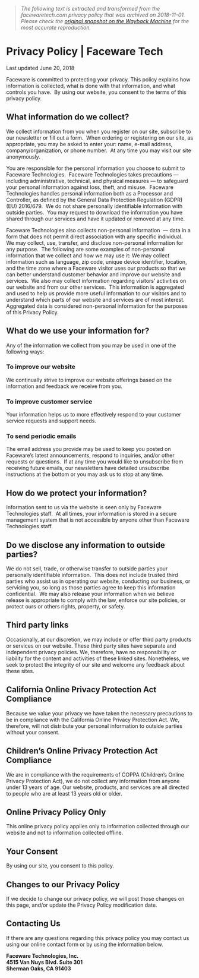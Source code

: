 > *The following text is extracted and transformed from the facewaretech.com privacy policy that was archived on 2018-11-01. Please check the [original snapshot on the Wayback Machine](https://web.archive.org/web/20181101173350id_/http%3A//www.facewaretech.com/privacy-policy) for the most accurate reproduction.*

# Privacy Policy | Faceware Tech

Last updated June 20, 2018

Faceware is committed to protecting your privacy. This policy explains how information is collected, what is done with that information, and what controls you have.  By using our website, you consent to the terms of this privacy policy.

## What information do we collect?

We collect information from you when you register on our site, subscribe to our newsletter or fill out a form.  When ordering or registering on our site, as appropriate, you may be asked to enter your: name, e-mail address, company/organization, or phone number.  At any time you may visit our site anonymously.

You are responsible for the personal information you choose to submit to Faceware Technologies.  Faceware Technologies takes precautions  — including administrative, technical, and physical measures  —  to safeguard your personal information against loss, theft, and misuse.  Faceware Technologies handles personal information both as a Processor and Controller, as defined by the General Data Protection Regulation (GDPR) (EU) 2016/679.  We do not share personally identifiable information with outside parties.  You may request to download the information you have shared through our services and have it updated or removed at any time.

Faceware Technologies also collects non-personal information  — data in a form that does not permit direct association with any specific individual.  We may collect, use, transfer, and disclose non-personal information for any purpose.  The following are some examples of non-personal information that we collect and how we may use it: We may collect information such as language, zip code, unique device identifier, location, and the time zone where a Faceware visitor uses our products so that we can better understand customer behavior and improve our website and services.  We also may collect information regarding visitors’ activities on our website and from our other services.  This information is aggregated and used to help us provide more useful information to our visitors and to understand which parts of our website and services are of most interest. Aggregated data is considered non-personal information for the purposes of this Privacy Policy.

## What do we use your information for?

Any of the information we collect from you may be used in one of the following ways:

### To improve our website

We continually strive to improve our website offerings based on the information and feedback we receive from you.

### To improve customer service

Your information helps us to more effectively respond to your customer service requests and support needs.

### To send periodic emails

The email address you provide may be used to keep you posted on Faceware’s latest announcements, respond to inquiries, and/or other requests or questions.  If at any time you would like to unsubscribe from receiving future emails, our newsletters have detailed unsubscribe instructions at the bottom or you may ask us to stop at any time.

## How do we protect your information?

Information sent to us via the website is seen only by Faceware Technologies staff.  At all times, your information is stored in a secure management system that is not accessible by anyone other than Faceware Technologies staff.

## Do we disclose any information to outside parties?

We do not sell, trade, or otherwise transfer to outside parties your personally identifiable information.  This does not include trusted third parties who assist us in operating our website, conducting our business, or servicing you, so long as those parties agree to keep this information confidential.  We may also release your information when we believe release is appropriate to comply with the law, enforce our site policies, or protect ours or others rights, property, or safety.

## Third party links

Occasionally, at our discretion, we may include or offer third party products or services on our website. These third party sites have separate and independent privacy policies. We, therefore, have no responsibility or liability for the content and activities of these linked sites. Nonetheless, we seek to protect the integrity of our site and welcome any feedback about these sites.

## California Online Privacy Protection Act Compliance

Because we value your privacy we have taken the necessary precautions to be in compliance with the California Online Privacy Protection Act. We, therefore, will not distribute your personal information to outside parties without your consent.

## Children’s Online Privacy Protection Act Compliance

We are in compliance with the requirements of COPPA (Children’s Online Privacy Protection Act), we do not collect any information from anyone under 13 years of age. Our website, products, and services are all directed to people who are at least 13 years old or older.

## Online Privacy Policy Only

This online privacy policy applies only to information collected through our website and not to information collected offline.

## Your Consent

By using our site, you consent to this policy.

## Changes to our Privacy Policy

If we decide to change our privacy policy, we will post those changes on this page, and/or update the Privacy Policy modification date.

## Contacting Us

If there are any questions regarding this privacy policy you may contact us using our online contact form or by using the information below.

**Faceware Technologies, Inc.**  
**4515 Van Nuys Blvd. Suite 301**  
**Sherman Oaks, CA 91403**
